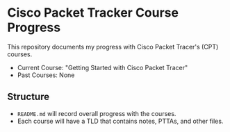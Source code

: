 # Cisco Packet Tracker Course Progress

This repository documents my progress with Cisco Packet Tracer's (CPT) courses.

- Current Course: "Getting Started with Cisco Packet Tracer"
- Past Courses: None

## Structure

- `README.md` will record overall progress with the courses.
- Each course will have a TLD that contains notes, PTTAs, and other files.
